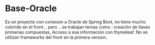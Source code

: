 # Base-Oracle
Es un proyecto con conexion a Oracle de Spring Boot, no tiene mucho colorido en el front... pero .. se trabajan temas como : creación de llaves primarias compuestas, Acceso a esa información con thymeleaf. No se utilizan frameworks del front en la primera version.
